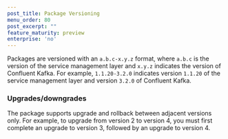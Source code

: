 ```yaml
---
post_title: Package Versioning
menu_order: 80
post_excerpt: ""
feature_maturity: preview
enterprise: 'no'
---
```


Packages are versioned with an `a.b.c-x.y.z` format, where `a.b.c` is the version of the service management layer and `x.y.z` indicates the version of Confluent Kafka. For example, `1.1.20-3.2.0` indicates version `1.1.20` of the service management layer and version `3.2.0` of Confluent Kafka.

### Upgrades/downgrades

The package supports upgrade and rollback between adjacent versions only. For example, to upgrade from version 2 to version 4, you must first complete an upgrade to version 3, followed by an upgrade to version 4.
